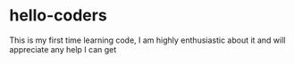 # hello-coders
This is my first time learning code, I am highly enthusiastic about it and will appreciate any help I can get

